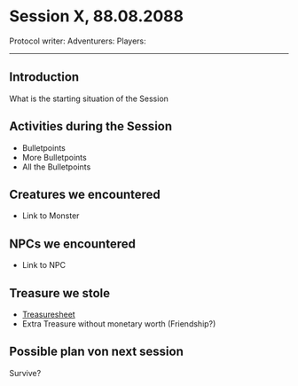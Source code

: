 # Session X, 88.08.2088
Protocol writer:
Adventurers:
Players:

---
## __Introduction__
What is the starting situation of the Session

## __Activities during the Session__
- Bulletpoints
- More Bulletpoints
- All the Bulletpoints

## __Creatures we encountered__
- Link to Monster

## __NPCs we encountered__
- Link to NPC

## __Treasure we stole__
- [Treasuresheet](:https://docs.google.com/spreadsheets/d/1MY0mD3ySKgdAN7Typpni-Er2dONCBaZCKJKzKWp7rrg/edit#gid=685341404)
- Extra Treasure without monetary worth (Friendship?)

## __Possible plan von next session__
Survive?
